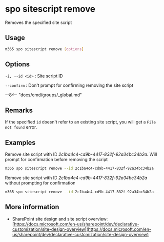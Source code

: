 # spo sitescript remove

Removes the specified site script

## Usage

```sh
m365 spo sitescript remove [options]
```

## Options

`-i, --id <id>`
: Site script ID

`--confirm`
: Don't prompt for confirming removing the site script

--8<-- "docs/cmd/groups/_global.md"

## Remarks

If the specified `id` doesn't refer to an existing site script, you will get a `File not found` error.

## Examples

Remove site script with ID _2c1ba4c4-cd9b-4417-832f-92a34bc34b2a_. Will prompt for confirmation before removing the script

```sh
m365 spo sitescript remove --id 2c1ba4c4-cd9b-4417-832f-92a34bc34b2a
```

Remove site script with ID _2c1ba4c4-cd9b-4417-832f-92a34bc34b2a_ without prompting for confirmation

```sh
m365 spo sitescript remove --id 2c1ba4c4-cd9b-4417-832f-92a34bc34b2a --confirm
```

## More information

- SharePoint site design and site script overview: [https://docs.microsoft.com/en-us/sharepoint/dev/declarative-customization/site-design-overview](https://docs.microsoft.com/en-us/sharepoint/dev/declarative-customization/site-design-overview)
